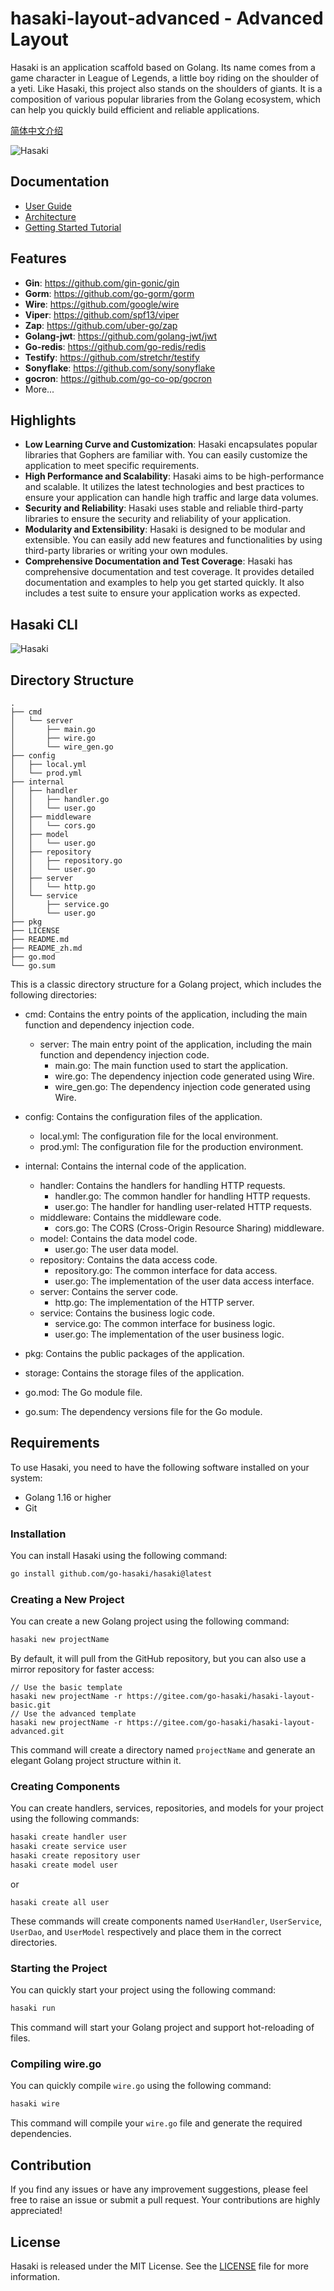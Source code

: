 # hasaki-layout-advanced - Advanced Layout

Hasaki is an application scaffold based on Golang. Its name comes from a game character in League of Legends, a little boy riding on the shoulder of a yeti. Like Hasaki, this project also stands on the shoulders of giants. It is a composition of various popular libraries from the Golang ecosystem, which can help you quickly build efficient and reliable applications.

[简体中文介绍](https://github.com/go-hasaki/hasaki-layout-advanced/blob/main/README_zh.md)

![Hasaki](https://github.com/go-hasaki/hasaki/blob/main/.github/assets/banner.png)

## Documentation
* [User Guide](https://github.com/go-hasaki/hasaki/blob/main/docs/en/guide.md)
* [Architecture](https://github.com/go-hasaki/hasaki/blob/main/docs/en/architecture.md)
* [Getting Started Tutorial](https://github.com/go-hasaki/hasaki/blob/main/docs/en/tutorial.md)

## Features
- **Gin**: https://github.com/gin-gonic/gin
- **Gorm**: https://github.com/go-gorm/gorm
- **Wire**: https://github.com/google/wire
- **Viper**: https://github.com/spf13/viper
- **Zap**: https://github.com/uber-go/zap
- **Golang-jwt**: https://github.com/golang-jwt/jwt
- **Go-redis**: https://github.com/go-redis/redis
- **Testify**: https://github.com/stretchr/testify
- **Sonyflake**: https://github.com/sony/sonyflake
- **gocron**:  https://github.com/go-co-op/gocron
- More...

## Highlights
* **Low Learning Curve and Customization**: Hasaki encapsulates popular libraries that Gophers are familiar with. You can easily customize the application to meet specific requirements.
* **High Performance and Scalability**: Hasaki aims to be high-performance and scalable. It utilizes the latest technologies and best practices to ensure your application can handle high traffic and large data volumes.
* **Security and Reliability**: Hasaki uses stable and reliable third-party libraries to ensure the security and reliability of your application.
* **Modularity and Extensibility**: Hasaki is designed to be modular and extensible. You can easily add new features and functionalities by using third-party libraries or writing your own modules.
* **Comprehensive Documentation and Test Coverage**: Hasaki has comprehensive documentation and test coverage. It provides detailed documentation and examples to help you get started quickly. It also includes a test suite to ensure your application works as expected.

## Hasaki CLI

![Hasaki](https://github.com/go-hasaki/hasaki/blob/main/.github/assets/screenshot.jpg)

## Directory Structure
```
.
├── cmd
│   └── server
│       ├── main.go
│       ├── wire.go
│       └── wire_gen.go
├── config
│   ├── local.yml
│   └── prod.yml
├── internal
│   ├── handler
│   │   ├── handler.go
│   │   └── user.go
│   ├── middleware
│   │   └── cors.go
│   ├── model
│   │   └── user.go
│   ├── repository
│   │   ├── repository.go
│   │   └── user.go
│   ├── server
│   │   └── http.go
│   └── service
│       ├── service.go
│       └── user.go
├── pkg
├── LICENSE
├── README.md
├── README_zh.md
├── go.mod
└── go.sum

```

This is a classic directory structure for a Golang project, which includes the following directories:

- cmd: Contains the entry points of the application, including the main function and dependency injection code.
  - server: The main entry point of the application, including the main function and dependency injection code.
    - main.go: The main function used to start the application.
    - wire.go: The dependency injection code generated using Wire.
    - wire_gen.go: The dependency injection code generated using Wire.

- config: Contains the configuration files of the application.
  - local.yml: The configuration file for the local environment.
  - prod.yml: The configuration file for the production environment.

- internal: Contains the internal code of the application.
  - handler: Contains the handlers for handling HTTP requests.
    - handler.go: The common handler for handling HTTP requests.
    - user.go: The handler for handling user-related HTTP requests.
  - middleware: Contains the middleware code.
    - cors.go: The CORS (Cross-Origin Resource Sharing) middleware.
  - model: Contains the data model code.
    - user.go: The user data model.
  - repository: Contains the data access code.
    - repository.go: The common interface for data access.
    - user.go: The implementation of the user data access interface.
  - server: Contains the server code.
    - http.go: The implementation of the HTTP server.
  - service: Contains the business logic code.
    - service.go: The common interface for business logic.
    - user.go: The implementation of the user business logic.

- pkg: Contains the public packages of the application.
- storage: Contains the storage files of the application.
- go.mod: The Go module file.
- go.sum: The dependency versions file for the Go module.

## Requirements
To use Hasaki, you need to have the following software installed on your system:

* Golang 1.16 or higher
* Git

### Installation

You can install Hasaki using the following command:

```bash
go install github.com/go-hasaki/hasaki@latest
```

### Creating a New Project

You can create a new Golang project using the following command:

```bash
hasaki new projectName
```

By default, it will pull from the GitHub repository, but you can also use a mirror repository for faster access:

```
// Use the basic template
hasaki new projectName -r https://gitee.com/go-hasaki/hasaki-layout-basic.git
// Use the advanced template
hasaki new projectName -r https://gitee.com/go-hasaki/hasaki-layout-advanced.git
```

This command will create a directory named `projectName` and generate an elegant Golang project structure within it.

### Creating Components

You can create handlers, services, repositories, and models for your project using the following commands:

```bash
hasaki create handler user
hasaki create service user
hasaki create repository user
hasaki create model user
```
or
```
hasaki create all user
```

These commands will create components named `UserHandler`, `UserService`, `UserDao`, and `UserModel` respectively and place them in the correct directories.

### Starting the Project

You can quickly start your project using the following command:

```bash
hasaki run
```

This command will start your Golang project and support hot-reloading of files.

### Compiling wire.go

You can quickly compile `wire.go` using the following command:

```bash
hasaki wire
```

This command will compile your `wire.go` file and generate the required dependencies.

## Contribution

If you find any issues or have any improvement suggestions, please feel free to raise an issue or submit a pull request. Your contributions are highly appreciated!

## License

Hasaki is released under the MIT License. See the [LICENSE](LICENSE) file for more information.

